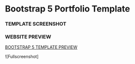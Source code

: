 # Bootstrap 5 Portfolio Template

### TEMPLATE SCREENSHOT

### WEBSITE PREVIEW 

[BOOTSTRAP 5 TEMPLATE PREVIEW ](https://areesha-sayed-portfolio.netlify.app/)

![Fullscreenshot]